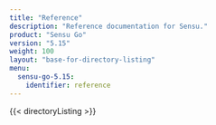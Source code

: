 ```yaml
---
title: "Reference"
description: "Reference documentation for Sensu."
product: "Sensu Go"
version: "5.15"
weight: 100
layout: "base-for-directory-listing"
menu:
  sensu-go-5.15:
    identifier: reference
---
```


{{< directoryListing >}}
